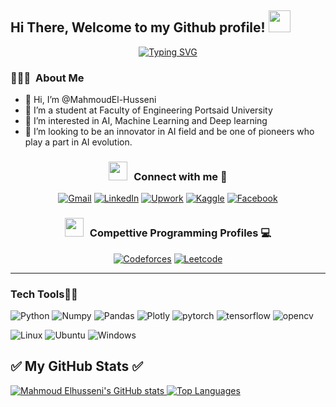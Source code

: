 <h2> Hi There, Welcome to my Github profile! <img src="https://media.giphy.com/media/hvRJCLFzcasrR4ia7z/giphy.gif" width="35"></h2>
<p align='center'>
<a href="https://git.io/typing-svg"><img src="https://readme-typing-svg.herokuapp.com?font=Fira+Code&duration=8000&pause=1500&color=D27332&center=true&vCenter=true&width=500&lines=I+am+Mahmoud+Elhusseni;Communication+Engineering+Student;Data+Scientist+at+Kaggle;Problem+Solver+at+Codeforces+%7C+Leetcode;" alt="Typing SVG" /></a>
</p>

### 👨🏻‍💻 &nbsp;About Me
- 👋 Hi, I’m @MahmoudEl-Husseni
- 🌱 I’m a student at Faculty of Engineering Portsaid University
- 👀 I’m interested in AI, Machine Learning and Deep learning
- 💞️ I’m looking to be an innovator in AI field and be one of pioneers who play a part in AI evolution.


<h3 align="center" > <img src="https://media.giphy.com/media/iY8CRBdQXODJSCERIr/giphy.gif" width="30" height="30" style="margin-right: 10px;">Connect with me 👋​ </h3>
<p align='center'>
<a href="mailto:mahmoud.a.elhusseni@gmail.com"><img img src="https://img.shields.io/static/v1?style=for-the-badge&message=Gmail&color=EA4335&logo=Gmail&logoColor=FFFFFF&label=" alt="Gmail"/></a>
<a href="https://www.linkedin.com/in/mahmoudelhusseni/"><img src="https://img.shields.io/static/v1?style=for-the-badge&message=LinkedIn&color=0A66C2&logo=LinkedIn&logoColor=FFFFFF&label=" alt="LinkedIn"/></a>
<a href="https://www.upwork.com/freelancers/~01b358a55b1b69bd2d"><img src="https://img.shields.io/static/v1?style=for-the-badge&message=Upwork&color=222222&logo=Upwork&logoColor=6FDA44&label=" alt="Upwork"/></a>
<a href="https://www.kaggle.com/yasseinmahmoud"><img src="https://img.shields.io/static/v1?style=for-the-badge&message=Kaggle&color=222222&logo=Kaggle&logoColor=20BEFF&label=" alt="Kaggle"/></a>
<a href="https://www.facebook.com/mahmoud.elhoss.75"><img src="https://img.shields.io/static/v1?style=for-the-badge&message=Facebook&color=1877F2&logo=Facebook&logoColor=FFFFFF&label=" alt="Facebook"/></a>
 </p>

<h3 align="center" > <img src="https://media.giphy.com/media/iY8CRBdQXODJSCERIr/giphy.gif" width="30" height="30" style="margin-right: 10px;">Compettive Programming Profiles 💻​ </h3>

<p align='center'>
<a href="https://codeforces.com/profile/elhusseni"><img src="https://img.shields.io/static/v1?style=for-the-badge&message=Codeforces&color=FFFFFF&logo=Codeforces&logoColor=03a89e&label=" alt="Codeforces"/></a>
<a href="https://leetcode.com/oudm753/"><img src="https://img.shields.io/static/v1?style=for-the-badge&message=Leetcode&color=000000&logo=Leetcode&logoColor=ffa116&label=" alt="Leetcode"/></a>
</p>

 ---------------------------
 ### Tech Tools👨‍💻​
 <a><img src="https://img.shields.io/static/v1?style=for-the-badge&message=Python&color=3776AB&logo=Python&logoColor=FFFFFF&label=" alt="Python"/></a>
 <a><img src="https://img.shields.io/static/v1?style=for-the-badge&message=NumPy&color=013243&logo=NumPy&logoColor=FFFFFF&label=" alt="Numpy"/></a>
 <a><img src="https://img.shields.io/static/v1?style=for-the-badge&message=pandas&color=150458&logo=pandas&logoColor=FFFFFF&label=" alt="Pandas"/></a>
 <a><img src="https://img.shields.io/static/v1?style=for-the-badge&message=Plotly&color=3F4F75&logo=Plotly&logoColor=FFFFFF&label=" alt="Plotly"/></a>
 <a><img src="https://img.shields.io/static/v1?style=for-the-badge&message=PyTorch&color=EE4C2C&logo=PyTorch&logoColor=FFFFFF&label=" alt="pytorch"/></a>
 <a><img src="https://img.shields.io/static/v1?style=for-the-badge&message=TensorFlow&color=FF6F00&logo=TensorFlow&logoColor=FFFFFF&label=" alt="tensorflow"/></a>
 <a><img src="https://img.shields.io/static/v1?style=for-the-badge&message=OpenCV&color=5C3EE8&logo=OpenCV&logoColor=FFFFFF&label=" alt="opencv"/></a>
 
<a><img src="https://img.shields.io/static/v1?style=for-the-badge&message=Linux&color=222222&logo=Linux&logoColor=FCC624&label=" alt="Linux"/></a>
<a><img src="https://img.shields.io/static/v1?style=for-the-badge&message=Ubuntu&color=E95420&logo=Ubuntu&logoColor=FFFFFF&label=" alt="Ubuntu"/></a>
<a><img src="https://img.shields.io/static/v1?style=for-the-badge&message=Windows&color=0078D6&logo=Windows&logoColor=FFFFFF&label=" alt="Windows"/></a>
</p>


## ✅ My GitHub Stats ✅

<a href="https://github.com/MahmoudEl-Husseni">
  <img src="https://github-readme-stats.vercel.app/api?username=MahmoudEl-Husseni&stars=true&include_all_commits=true&hide_border=true&show_icons=true&theme=radical" alt="Mahmoud Elhusseni's GitHub stats">
</a>

<a href="https://github.com/MahmoudEl-Husseni">
  <img src="https://github-readme-stats.vercel.app/api/top-langs/?username=MahmoudEl-Husseni&hide_border=true&langs_count=8&layout=compact&theme=radical" alt="Top Languages">
</a>


